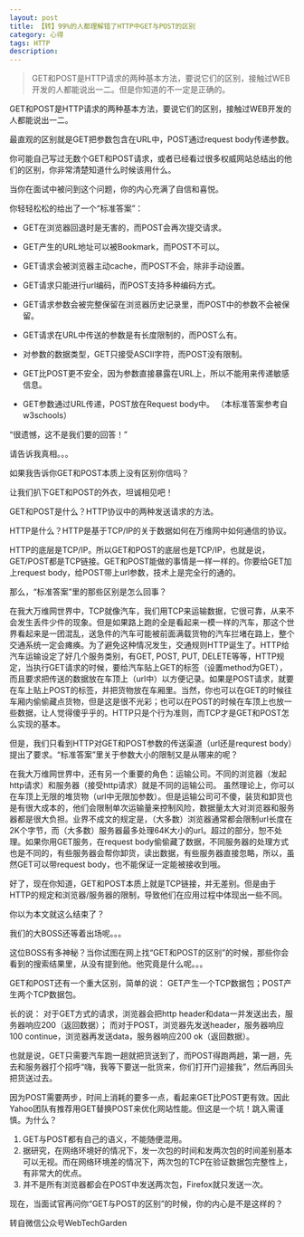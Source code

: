 ```yaml
---
layout: post
title: 【转】99%的人都理解错了HTTP中GET与POST的区别
category: 心得
tags: HTTP
description:
---
```


>GET和POST是HTTP请求的两种基本方法，要说它们的区别，接触过WEB开发的人都能说出一二。但是你知道的不一定是正确的。


GET和POST是HTTP请求的两种基本方法，要说它们的区别，接触过WEB开发的人都能说出一二。

最直观的区别就是GET把参数包含在URL中，POST通过request body传递参数。

你可能自己写过无数个GET和POST请求，或者已经看过很多权威网站总结出的他们的区别，你非常清楚知道什么时候该用什么。

当你在面试中被问到这个问题，你的内心充满了自信和喜悦。

你轻轻松松的给出了一个“标准答案”：

* GET在浏览器回退时是无害的，而POST会再次提交请求。

* GET产生的URL地址可以被Bookmark，而POST不可以。

* GET请求会被浏览器主动cache，而POST不会，除非手动设置。

* GET请求只能进行url编码，而POST支持多种编码方式。

* GET请求参数会被完整保留在浏览器历史记录里，而POST中的参数不会被保留。

* GET请求在URL中传送的参数是有长度限制的，而POST么有。

* 对参数的数据类型，GET只接受ASCII字符，而POST没有限制。

* GET比POST更不安全，因为参数直接暴露在URL上，所以不能用来传递敏感信息。

* GET参数通过URL传递，POST放在Request body中。
（本标准答案参考自w3schools）

“很遗憾，这不是我们要的回答！”

请告诉我真相。。。

如果我告诉你GET和POST本质上没有区别你信吗？

让我们扒下GET和POST的外衣，坦诚相见吧！

GET和POST是什么？HTTP协议中的两种发送请求的方法。

HTTP是什么？HTTP是基于TCP/IP的关于数据如何在万维网中如何通信的协议。

HTTP的底层是TCP/IP。所以GET和POST的底层也是TCP/IP，也就是说，GET/POST都是TCP链接。GET和POST能做的事情是一样一样的。你要给GET加上request body，给POST带上url参数，技术上是完全行的通的。

那么，“标准答案”里的那些区别是怎么回事？


在我大万维网世界中，TCP就像汽车，我们用TCP来运输数据，它很可靠，从来不会发生丢件少件的现象。但是如果路上跑的全是看起来一模一样的汽车，那这个世界看起来是一团混乱，送急件的汽车可能被前面满载货物的汽车拦堵在路上，整个交通系统一定会瘫痪。为了避免这种情况发生，交通规则HTTP诞生了。HTTP给汽车运输设定了好几个服务类别，有GET, POST, PUT, DELETE等等，HTTP规定，当执行GET请求的时候，要给汽车贴上GET的标签（设置method为GET），而且要求把传送的数据放在车顶上（url中）以方便记录。如果是POST请求，就要在车上贴上POST的标签，并把货物放在车厢里。当然，你也可以在GET的时候往车厢内偷偷藏点货物，但是这是很不光彩；也可以在POST的时候在车顶上也放一些数据，让人觉得傻乎乎的。HTTP只是个行为准则，而TCP才是GET和POST怎么实现的基本。

但是，我们只看到HTTP对GET和POST参数的传送渠道（url还是requrest body）提出了要求。“标准答案”里关于参数大小的限制又是从哪来的呢？

在我大万维网世界中，还有另一个重要的角色：运输公司。不同的浏览器（发起http请求）和服务器（接受http请求）就是不同的运输公司。 虽然理论上，你可以在车顶上无限的堆货物（url中无限加参数）。但是运输公司可不傻，装货和卸货也是有很大成本的，他们会限制单次运输量来控制风险，数据量太大对浏览器和服务器都是很大负担。业界不成文的规定是，（大多数）浏览器通常都会限制url长度在2K个字节，而（大多数）服务器最多处理64K大小的url。超过的部分，恕不处理。如果你用GET服务，在request body偷偷藏了数据，不同服务器的处理方式也是不同的，有些服务器会帮你卸货，读出数据，有些服务器直接忽略，所以，虽然GET可以带request body，也不能保证一定能被接收到哦。


好了，现在你知道，GET和POST本质上就是TCP链接，并无差别。但是由于HTTP的规定和浏览器/服务器的限制，导致他们在应用过程中体现出一些不同。

你以为本文就这么结束了？

我们的大BOSS还等着出场呢。。。

这位BOSS有多神秘？当你试图在网上找“GET和POST的区别”的时候，那些你会看到的搜索结果里，从没有提到他。他究竟是什么呢。。。

GET和POST还有一个重大区别，简单的说：
GET产生一个TCP数据包；POST产生两个TCP数据包。

长的说：
对于GET方式的请求，浏览器会把http header和data一并发送出去，服务器响应200（返回数据）；
而对于POST，浏览器先发送header，服务器响应100 continue，浏览器再发送data，服务器响应200 ok（返回数据）。

也就是说，GET只需要汽车跑一趟就把货送到了，而POST得跑两趟，第一趟，先去和服务器打个招呼“嗨，我等下要送一批货来，你们打开门迎接我”，然后再回头把货送过去。

因为POST需要两步，时间上消耗的要多一点，看起来GET比POST更有效。因此Yahoo团队有推荐用GET替换POST来优化网站性能。但这是一个坑！跳入需谨慎。为什么？

1. GET与POST都有自己的语义，不能随便混用。
2. 据研究，在网络环境好的情况下，发一次包的时间和发两次包的时间差别基本可以无视。而在网络环境差的情况下，两次包的TCP在验证数据包完整性上，有非常大的优点。
3. 并不是所有浏览器都会在POST中发送两次包，Firefox就只发送一次。

现在，当面试官再问你“GET与POST的区别”的时候，你的内心是不是这样的？

转自微信公众号WebTechGarden

